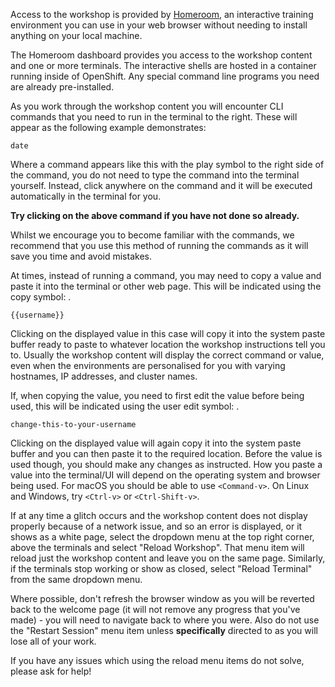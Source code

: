 Access to the workshop is provided by [Homeroom](https://github.com/openshift-homeroom), an interactive training environment you can use in your web browser without needing to install anything on your local machine.

The Homeroom dashboard provides you access to the workshop content and one or more terminals. The interactive shells are hosted in a container running inside of OpenShift. Any special command line programs you need are already pre-installed.

As you work through the workshop content you will encounter CLI commands that you need to run in the terminal to the right. These will appear as the following example demonstrates:

```execute
date
```
Where a command appears like this with the play symbol <span class="fas fa-play-circle"></span> to the right side of the command, you do not need to type the command into the terminal yourself. Instead, click anywhere on the command and it will be executed automatically in the terminal for you.

**Try clicking on the above command if you have not done so already.**

Whilst we encourage you to become familiar with the commands, we recommend that you use this method of running the commands as it will save you time and avoid mistakes.

At times, instead of running a command, you may need to copy a value and paste it into the terminal or other web page. This will be indicated using the copy symbol: <span class="fas fa-copy"></span>.

```copy
{{username}}
```

Clicking on the displayed value in this case will copy it into the system paste buffer ready to paste to whatever location the workshop instructions tell you to. Usually the workshop content will display the correct command or value, even when the environments are personalised for you with varying hostnames, IP addresses, and cluster names.

If, when copying the value, you need to first edit the value before being used, this will be indicated using the user edit symbol: <span class="fas fa-user-edit"></span>.

```copy-and-edit
change-this-to-your-username
```

Clicking on the displayed value will again copy it into the system paste buffer and you can then paste it to the required location. Before the value is used though, you should make any changes as instructed. How you paste a value into the terminal/UI will depend on the operating system and browser being used. For macOS you should be able to use `<Command-v>`. On Linux and Windows, try `<Ctrl-v>` or `<Ctrl-Shift-v>`.

If at any time a glitch occurs and the workshop content does not display properly because of a network issue, and so an error is displayed, or it shows as a white page, select the dropdown menu at the top right corner, above the terminals and select "Reload Workshop". That menu item will reload just the workshop content and leave you on the same page. Similarly, if the terminals stop working or show as closed, select "Reload Terminal" from the same dropdown menu.

Where possible, don't refresh the browser window as you will be reverted back to the welcome page (it will not remove any progress that you've made) - you will need to navigate back to where you were. Also do not use the "Restart Session" menu item unless **specifically** directed to as you will lose all of your work.

If you have any issues which using the reload menu items do not solve, please ask for help!